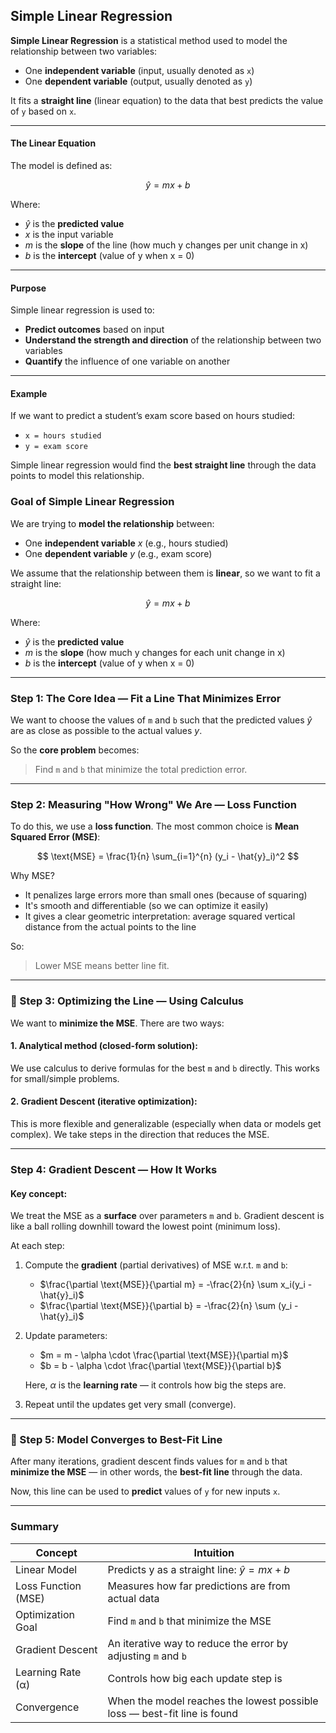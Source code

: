 ## Simple Linear Regression
**Simple Linear Regression** is a statistical method used to model the relationship between two variables:

* One **independent variable** (input, usually denoted as `x`)
* One **dependent variable** (output, usually denoted as `y`)

It fits a **straight line** (linear equation) to the data that best predicts the value of `y` based on `x`.

---

#### The Linear Equation

The model is defined as:

$$
\hat{y} = mx + b
$$

Where:

* $\hat{y}$ is the **predicted value**
* $x$ is the input variable
* $m$ is the **slope** of the line (how much y changes per unit change in x)
* $b$ is the **intercept** (value of y when x = 0)

---

#### Purpose

Simple linear regression is used to:

* **Predict outcomes** based on input
* **Understand the strength and direction** of the relationship between two variables
* **Quantify** the influence of one variable on another

---

#### Example

If we want to predict a student’s exam score based on hours studied:

* `x = hours studied`
* `y = exam score`

Simple linear regression would find the **best straight line** through the data points to model this relationship.


### Goal of Simple Linear Regression

We are trying to **model the relationship** between:

* One **independent variable** $x$ (e.g., hours studied)
* One **dependent variable** $y$ (e.g., exam score)

We assume that the relationship between them is **linear**, so we want to fit a straight line:

$$
\hat{y} = mx + b
$$

Where:

* $\hat{y}$ is the **predicted value**
* $m$ is the **slope** (how much y changes for each unit change in x)
* $b$ is the **intercept** (value of y when x = 0)

---

### Step 1: The Core Idea — Fit a Line That Minimizes Error

We want to choose the values of `m` and `b` such that the predicted values $\hat{y}$ are as close as possible to the actual values $y$.

So the **core problem** becomes:

> Find `m` and `b` that minimize the total prediction error.

---

### Step 2: Measuring "How Wrong" We Are — Loss Function

To do this, we use a **loss function**. The most common choice is **Mean Squared Error (MSE)**:

$$
\text{MSE} = \frac{1}{n} \sum_{i=1}^{n} (y_i - \hat{y}_i)^2
$$

Why MSE?

* It penalizes large errors more than small ones (because of squaring)
* It's smooth and differentiable (so we can optimize it easily)
* It gives a clear geometric interpretation: average squared vertical distance from the actual points to the line

So:

> Lower MSE means better line fit.

---

### 🔧 Step 3: Optimizing the Line — Using Calculus

We want to **minimize the MSE**. There are two ways:

#### 1. **Analytical method** (closed-form solution):

We use calculus to derive formulas for the best `m` and `b` directly. This works for small/simple problems.

#### 2. **Gradient Descent** (iterative optimization):

This is more flexible and generalizable (especially when data or models get complex). We take steps in the direction that reduces the MSE.

---

### Step 4: Gradient Descent — How It Works

#### Key concept:

We treat the MSE as a **surface** over parameters `m` and `b`. Gradient descent is like a ball rolling downhill toward the lowest point (minimum loss).

At each step:

1. Compute the **gradient** (partial derivatives) of MSE w\.r.t. `m` and `b`:

   * $\frac{\partial \text{MSE}}{\partial m} = -\frac{2}{n} \sum x_i(y_i - \hat{y}_i)$
   * $\frac{\partial \text{MSE}}{\partial b} = -\frac{2}{n} \sum (y_i - \hat{y}_i)$

2. Update parameters:

   * $m = m - \alpha \cdot \frac{\partial \text{MSE}}{\partial m}$
   * $b = b - \alpha \cdot \frac{\partial \text{MSE}}{\partial b}$

   Here, $\alpha$ is the **learning rate** — it controls how big the steps are.

3. Repeat until the updates get very small (converge).

---

### 🔁 Step 5: Model Converges to Best-Fit Line

After many iterations, gradient descent finds values for `m` and `b` that **minimize the MSE** — in other words, the **best-fit line** through the data.

Now, this line can be used to **predict** values of `y` for new inputs `x`.

---

### Summary

| Concept             | Intuition                                                                |
| ------------------- | ------------------------------------------------------------------------ |
| Linear Model        | Predicts y as a straight line: $\hat{y} = mx + b$                        |
| Loss Function (MSE) | Measures how far predictions are from actual data                        |
| Optimization Goal   | Find `m` and `b` that minimize the MSE                                   |
| Gradient Descent    | An iterative way to reduce the error by adjusting `m` and `b`            |
| Learning Rate (α)   | Controls how big each update step is                                     |
| Convergence         | When the model reaches the lowest possible loss — best-fit line is found |



